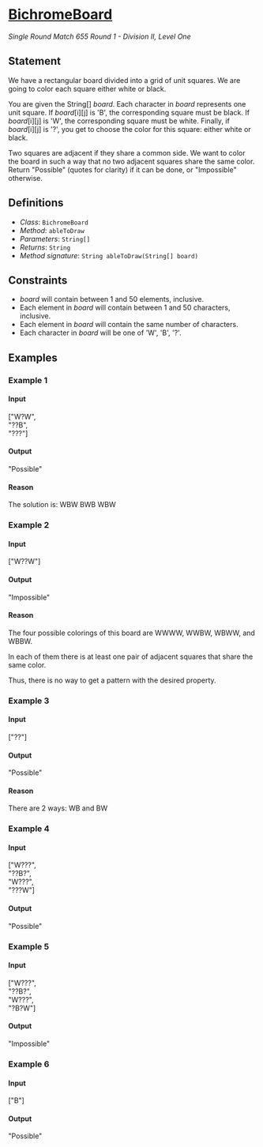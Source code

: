 # [BichromeBoard](http://community.topcoder.com/tc?module=ProblemDetail&rd=16415&pm=13719)
*Single Round Match 655 Round 1 - Division II, Level One*

## Statement
We have a rectangular board divided into a grid of unit squares.
We are going to color each square either white or black.

You are given the String[] *board*.
Each character in *board* represents one unit square.
If *board*[i][j] is 'B', the corresponding square must be black.
If *board*[i][j] is 'W', the corresponding square must be white.
Finally, if *board*[i][j] is '?', you get to choose the color for this square: either white or black.

Two squares are adjacent if they share a common side.
We want to color the board in such a way that no two adjacent squares share the same color.
Return "Possible" (quotes for clarity) if it can be done, or "Impossible" otherwise.

## Definitions
- *Class*: `BichromeBoard`
- *Method*: `ableToDraw`
- *Parameters*: `String[]`
- *Returns*: `String`
- *Method signature*: `String ableToDraw(String[] board)`

## Constraints
- *board* will contain between 1 and 50 elements, inclusive.
- Each element in *board* will contain between 1 and 50 characters, inclusive.
- Each element in *board* will contain the same number of characters.
- Each character in *board* will be one of 'W', 'B', '?'.

## Examples
### Example 1
#### Input
<c>["W?W",<br /> "??B",<br /> "???"]</c>
#### Output
<c>"Possible"</c>
#### Reason
The solution is:
WBW
BWB
WBW

### Example 2
#### Input
<c>["W??W"]</c>
#### Output
<c>"Impossible"</c>
#### Reason
The four possible colorings of this board are WWWW, WWBW, WBWW, and WBBW.

In each of them there is at least one pair of adjacent squares that share the same color.

Thus, there is no way to get a pattern with the desired property.

### Example 3
#### Input
<c>["??"]</c>
#### Output
<c>"Possible"</c>
#### Reason
There are 2 ways:
WB and BW

### Example 4
#### Input
<c>["W???",<br /> "??B?",<br /> "W???",<br /> "???W"]</c>
#### Output
<c>"Possible"</c>
### Example 5
#### Input
<c>["W???",<br /> "??B?",<br /> "W???",<br /> "?B?W"]</c>
#### Output
<c>"Impossible"</c>
### Example 6
#### Input
<c>["B"]</c>
#### Output
<c>"Possible"</c>

